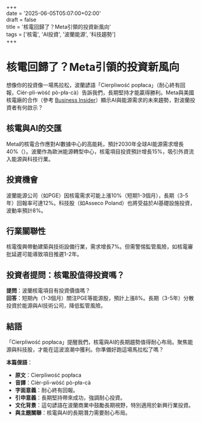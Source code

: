+++  
date = '2025-06-05T05:07:00+02:00'  
draft = false  
title = '核電回歸了？Meta引領的投資新風向'  
tags = ['核電', 'AI投資', '波蘭能源', '科技趨勢']  
+++

# 核電回歸了？Meta引領的投資新風向

想像你的投資像一場馬拉松，波蘭諺語「Cierpliwość popłaca」（耐心終有回報，Cièr-pli-wòść pò-pła-cà）告訴我們，長期堅持才能贏得勝利。Meta與美國核電廠的合作（參考 [Business Insider](https://businessinsider.com.pl/wiadomosci/meta-z-napedem-atomowym-przelomowa-umowa-podpisana/br4xl47)）顯示AI與能源需求的未來趨勢，對波蘭投資者有何啟示？

## 核電與AI的交匯
Meta的核電合作應對AI數據中心的高能耗，預計2030年全球AI能源需求增長40%（）。波蘭作為歐洲能源轉型中心，核電項目投資預計增長15%，吸引外資流入能源與科技行業。

## 投資機會
波蘭能源公司（如PGE）因核電需求可能上漲10%（短期1-3個月），長期（3-5年）回報率可達12%。科技股（如Asseco Poland）也將受益於AI基礎設施投資，波動率預計8%。

## 行業關聯性
核電復興帶動建築與技術設備行業，需求增長7%。但需警惕監管風險，如核電審批延遲可能導致項目推遲1-2年。

## 投資者提問：核電股值得投資嗎？
**提問**：波蘭核電項目有投資價值嗎？  
**回答**：短期內（1-3個月）關注PGE等能源股，預計上漲8%。長期（3-5年）分散投資於能源與AI技術公司，降低監管風險。

## 結語
「Cierpliwość popłaca」提醒我們，核電與AI的長期趨勢值得耐心布局。聚焦能源與科技股，才能在這波浪潮中獲利。你準備好跑這場馬拉松了嗎？

**本篇俚語**：  
- **原文**：Cierpliwość popłaca  
- **音譯**：Cièr-pli-wòść pò-pła-cà  
- **字面意義**：耐心終有回報。  
- **引申意義**：長期堅持帶來成功，強調耐心投資。  
- **文化背景**：這句諺語在波蘭商業中鼓勵長期視野，特別適用於新興行業投資。  
- **與主題關聯**：核電與AI的長期潛力需要耐心布局。